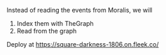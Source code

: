 Instead of reading the events from Moralis, we will

1. Index them with TheGraph
2. Read from the graph

Deploy at
https://square-darkness-1806.on.fleek.co/
